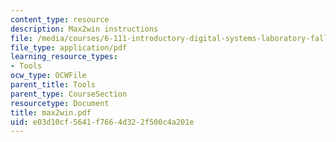 ```yaml
---
content_type: resource
description: Max2win instructions
file: /media/courses/6-111-introductory-digital-systems-laboratory-fall-2002/e03d10cf5641f7664d322f500c4a201e_max2win.pdf
file_type: application/pdf
learning_resource_types:
- Tools
ocw_type: OCWFile
parent_title: Tools
parent_type: CourseSection
resourcetype: Document
title: max2win.pdf
uid: e03d10cf-5641-f766-4d32-2f500c4a201e
---
```

